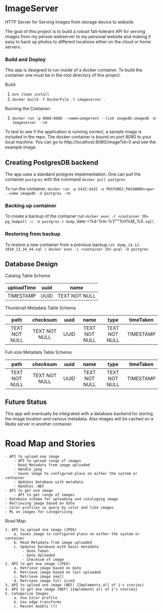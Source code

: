 # ImageServer
HTTP Server for Serving Images from storage device to website. 

The goal of this project is to build a robust falt-tolerant API for serving images from my person webserver to my personal website
and making it easy to back up photos to different locations either on the cloud or home servers.


### Build and Deploy
This app is designed to run inside of a docker container. To build the container one must be in the root directory of this project.

Build:
  1. `mvn clean install`
  2. `docker build -f DockerFile -t imageserver .`

Running the Container:
  1. `docker run -p 8080:8080 --name=imagerest --link imagedb:imagedb -d imageserver  -rm `


To test to see if the application is running correct, a sample image is included in the repo. The docker container is 
bound on port 8080 to your local machine. You can go to http://localhost:8080/image?id=0 and see the example image. 



## Creating PostgresDB backend
The app uses a standard postgres implementation. One can pull the container `postgres` with the command
`docker pull postgres`


To run the container,
`docker run -p 5432:5432 -e POSTGRES_PASSWORD=<pw> --name imagedb -d postgres -rm`

### Backing up container
To create a backup of the container run
`docker exec -t <container ID>  pg_dumpall -c -U postgres > dump_`date +%d-%m-%Y"_"%H_%M_%S`.sql\`

### Restoring from backup
To restore a new container from a previous backup
`cat dump_14-12-2018_13_34_44.sql | docker exec -i <container ID> psql -U postgres`



## Database Design

Catalog Table Schema 

| uploadTime | uuid  | name          |
| :--------: | :---: | :-----------: |
| TIMESTAMP  | UUID  | TEXT NOT NULL |


Thumbnail Metadata Table Schema 

| path          | checksum      | uuid  | name          | type          | timeTaken |
| :-----------: | :-----------: | :---: | :-----------: | :-----------: | :-------: |
| TEXT NOT NULL | TEXT NOT NULL | UUID  | TEXT NOT NULL | TEXT NOT NULL | TIMESTAMP |


Full-size Metadata Table Schema

| path          | checksum      | uuid  | name          | type          | timeTaken |
| :-----------: | :-----------: | :---: | :-----------: | :-----------: | :-------: |
| TEXT NOT NULL | TEXT NOT NULL | UUID  | TEXT NOT NULL | TEXT NOT NULL | TIMESTAMP |


## Future Status
This app will eventually be integrated with a database backend for storing the image location and various metadata. Also images will be
cached on a Redis server in another container. 




# Road Map and Stories
    - API to upload one image
        - API to upload range of images
        - Read Metadata from image uploaded
        - Handle jpeg
        - Saves image to configured place on either the system or container
        - Updates Database with metadata
        - Handles .NEF
    - API to get one image
        - API to get range of images
    - Database schema for uploading and cataloging image
    - Retrieving image based on date
    - Color profiles so query by color and like images
    - ML on images for categorizing
 
 
 Road Map: 
    
    1. API to upload one image (JPEG)
        a. Saves image to configured place on either the system or container
        b. Read Metadata from image uploaded
        c. Updates Database with basic metadata 
            - Date Taken
            - Date Uploaded
            - Checksum of image
    2. API to get one image (JPEG)
        a. Retrieve image based on date
        b. Retrieve image based on last uploaded
        c. Retrieve image small
        d. Retrieve image full sized
    3. API to upload one image (NEF) {Implements all of 1's stories)
    4. API to get one image (NEF) {Implements all of 2's stories}
    5. Categorize Images
        a. Use Color profile
        b. Use edge transforms
        c. Resnet models (?)
        
